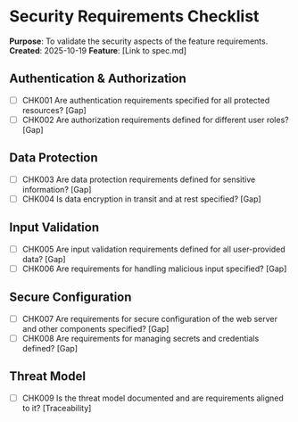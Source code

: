 # Security Requirements Checklist

**Purpose**: To validate the security aspects of the feature requirements.
**Created**: 2025-10-19
**Feature**: [Link to spec.md]

## Authentication & Authorization

- [ ] CHK001 Are authentication requirements specified for all protected resources? [Gap]
- [ ] CHK002 Are authorization requirements defined for different user roles? [Gap]

## Data Protection

- [ ] CHK003 Are data protection requirements defined for sensitive information? [Gap]
- [ ] CHK004 Is data encryption in transit and at rest specified? [Gap]

## Input Validation

- [ ] CHK005 Are input validation requirements defined for all user-provided data? [Gap]
- [ ] CHK006 Are requirements for handling malicious input specified? [Gap]

## Secure Configuration

- [ ] CHK007 Are requirements for secure configuration of the web server and other components specified? [Gap]
- [ ] CHK008 Are requirements for managing secrets and credentials defined? [Gap]

## Threat Model

- [ ] CHK009 Is the threat model documented and are requirements aligned to it? [Traceability]
